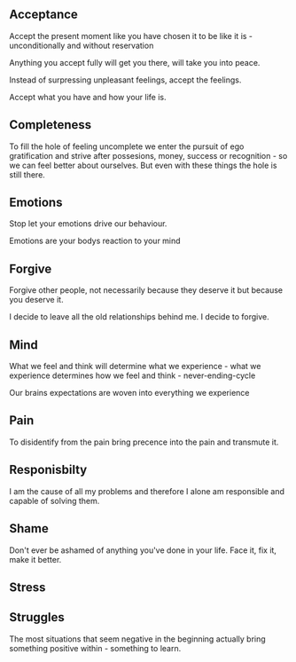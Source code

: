 ## Acceptance
Accept the present moment like you have chosen it to be like it is - unconditionally and without reservation

Anything you accept fully will get you there, will take you into peace.

Instead of surpressing unpleasant feelings, accept the feelings.

Accept what you have and how your life is.


## Completeness
To fill the hole of feeling uncomplete we enter the pursuit of ego gratification and strive after possesions, money, success or recognition - so we can feel better about ourselves. But even with these things the hole is still there. 

## Emotions
Stop let your emotions drive our behaviour.

Emotions are your bodys reaction to your mind

## Forgive
Forgive other people, not necessarily because they deserve it but because you deserve it.

I decide to leave all the old relationships behind me. I decide to forgive.

## Mind
What we feel and think will determine what we experience - what we experience determines how we feel and think - never-ending-cycle

Our brains expectations are woven into everything we experience

## Pain
To disidentify from the pain bring precence into the pain and transmute it.

## Responisbilty
I am the cause of all my problems and therefore I alone am responsible and capable of solving them.

## Shame
Don't ever be ashamed of anything you've done in your life. Face it, fix it, make it better.

## Stress


## Struggles
The most situations that seem negative in the beginning actually bring something positive within - something to learn.